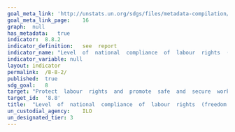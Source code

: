 ```yaml
---	
goal_meta_link:	'http://unstats.un.org/sdgs/files/metadata-compilation/Metadata-Goal-8.pdf'
goal_meta_link_page:	16
graph:	null
has_metadata:	true
indicator:	8.8.2
indicator_definition:	see  report
indicator_name:	"Level  of  national  compliance  of  labour  rights  (freedom  of  association  and  collective  bargaining)  based  on  International  Labour  Organization  (ILO)  textual  sources  and  national  legislation,  by  sex  and  migrant  status"
indicator_variable:	null
layout:	indicator
permalink:	/8-8-2/
published:	true  
sdg_goal:	8
target:	"Protect  labour  rights  and  promote  safe  and  secure  working  environments  for  all  workers,  including  migrant  workers,  in  particular  women  migrants,  and  those  in  precarious  employment."
target_id:	'8.8'
title:	"Level  of  national  compliance  of  labour  rights  (freedom  of  association  and  collective  bargaining)  based  on  International  Labour  Organization  (ILO)  textual  sources  and  national  legislation,  by  sex  and  migrant  status"
un_custodial_agency:	ILO
un_designated_tier:	3
---	
```

